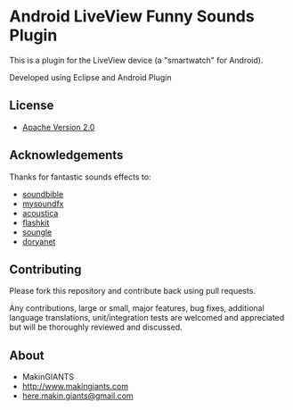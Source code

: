 # Android LiveView Funny Sounds Plugin

This is a plugin for the LiveView device
(a "smartwatch" for Android).

Developed using Eclipse and Android Plugin


## License

* [Apache Version 2.0](http://www.apache.org/licenses/LICENSE-2.0.html)


## Acknowledgements

Thanks for fantastic sounds effects to:

* [soundbible](http://soundbible.com/)
* [mysoundfx](http://www.mysoundfx.com/)
* [acoustica](http://www.acoustica.com)
* [flashkit](http://www.flashkit.com/soundfx/)
* [soungle](http://www.soungle.com/)
* [doryanet](http://www.doryanet.co.il/doron)


## Contributing

Please fork this repository and contribute back using pull requests.

Any contributions, large or small, major features, bug fixes, additional
language translations, unit/integration tests are welcomed and appreciated
but will be thoroughly reviewed and discussed.


## About

+ MakinGIANTS
+ http://www.makingiants.com
+ here.makin.giants@gmail.com